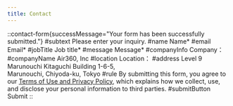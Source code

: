```yaml
---
title: Contact
---
```


::contact-form{successMessage="Your form has been successfully submitted."}
#subtext
Please enter your inquiry.
#name
Name*
#email
Email*
#jobTitle
Job title*
#message
Message*
#companyInfo
Company：
#companyName
Air360, Inc
#location
Location：
#address
Level 9 Marunouchi Kitaguchi Building
1-6-5, <br>Marunouchi, Chiyoda-ku, Tokyo
#rule
By submitting this form, you agree to our <span class="text-primary-600 hover:underline">[Terms of Use and Privacy Policy](/en/privacy-policy)</span>, which explains how we collect, use, and disclose your personal information to third parties.
#submitButton
Submit
::
